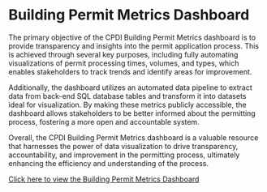 # Building Permit Metrics Dashboard

The primary objective of the CPDI Building Permit Metrics dashboard is to provide transparency and insights into the permit application process. This is achieved through several key purposes, including fully automating visualizations of permit processing times, volumes, and types, which enables stakeholders to track trends and identify areas for improvement. 

Additionally, the dashboard utilizes an automated data pipeline to extract data from back-end SQL database tables and transform it into datasets ideal for visualization. By making these metrics publicly accessible, the dashboard allows stakeholders to be better informed about the permitting process, fostering a more open and accountable system. 

Overall, the CPDI Building Permit Metrics dashboard is a valuable resource that harnesses the power of data visualization to drive transparency, accountability, and improvement in the permitting process, ultimately enhancing the efficiency and understanding of the process.

[Click here to view the Building Permit Metrics Dashboard](https://cityofmissoula.maps.arcgis.com/apps/dashboards/944e8660637b48389a251e362a5cada5)